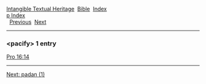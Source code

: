 [Intangible Textual Heritage](../../index)  [Bible](../index) 
[Index](index)   
[p Index](_p_)  
  [Previous](c08193)  [Next](c08195) 

------------------------------------------------------------------------

### &lt;pacify&gt; 1 entry

[Pro 16:14](../kjv/pro016.htm#014)  

------------------------------------------------------------------------

[Next: padan (1)](c08195)
